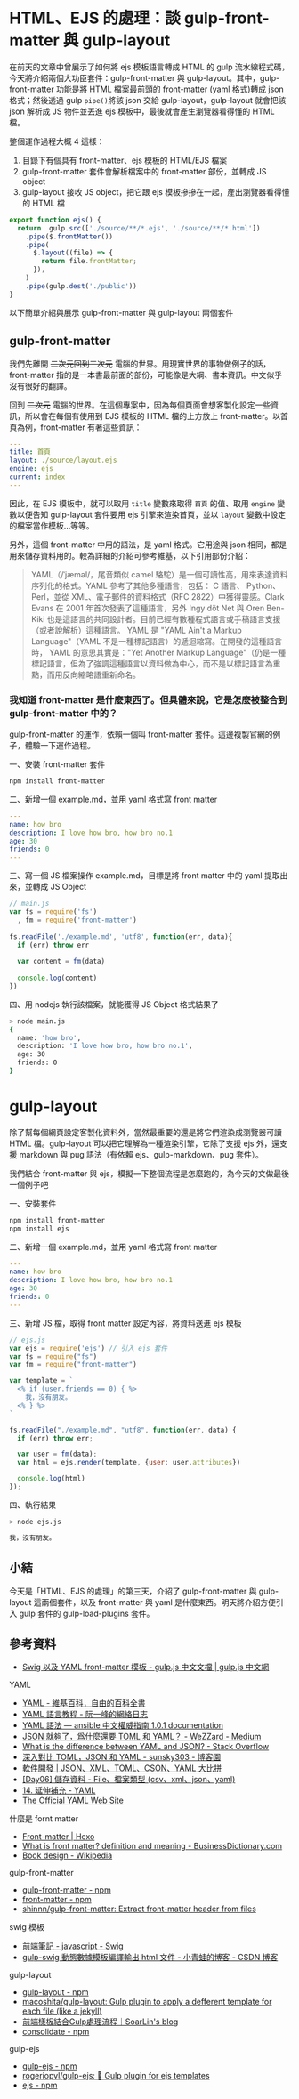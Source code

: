 # HTML、EJS 的處理：談 gulp-front-matter 與 gulp-layout

在前天的文章中曾展示了如何將 ejs 模板語言轉成 HTML 的 gulp 流水線程式碼，今天將介紹兩個大功臣套件：gulp-front-matter 與 gulp-layout。其中，gulp-front-matter 功能是將 HTML 檔案最前頭的 front-matter (yaml 格式)轉成 json 格式；然後透過 gulp `pipe()`將該 json 交給 gulp-layout，gulp-layout 就會把該 json 解析成 JS 物件並丟進 ejs 模板中，最後就會產生瀏覽器看得懂的 HTML 檔。

整個運作過程大概 4 這樣：
1. 目錄下有個具有 front-matter、ejs 模板的 HTML/EJS 檔案
2. gulp-front-matter 套件會解析檔案中的 front-matter 部份，並轉成 JS object
3. gulp-layout 接收 JS object，把它跟 ejs 模板摻摻在一起，產出瀏覽器看得懂的 HTML 檔


```js
export function ejs() {
  return  gulp.src(['./source/**/*.ejs', './source/**/*.html'])
    .pipe($.frontMatter())
    .pipe(
      $.layout((file) => {
        return file.frontMatter;
      }),
    )
    .pipe(gulp.dest('./public'))
}
```

以下簡單介紹與展示 gulp-front-matter 與 gulp-layout 兩個套件


## gulp-front-matter

我們先離開 ~~二次元回到三次元~~ 電腦的世界。用現實世界的事物做例子的話，front-matter 指的是一本書最前面的部份，可能像是大綱、書本資訊。中文似乎沒有很好的翻譯。

回到 ~~二次元~~ 電腦的世界。在這個專案中，因為每個頁面會想客製化設定一些資訊，所以會在每個有使用到 EJS 模板的 HTML 檔的上方放上 front-matter。以首頁為例，front-matter 有著這些資訊：

```yaml
---
title: 首頁
layout: ./source/layout.ejs
engine: ejs
current: index
---
```

因此，在 EJS 模板中，就可以取用 `title` 變數來取得 `首頁` 的值、取用 `engine` 變數以便告知 gulp-layout 套件要用 ejs 引擎來渲染首頁，並以 `layout` 變數中設定的檔案當作模板…等等。

另外，這個 front-matter 中用的語法，是 yaml 格式。它用途與 json 相同，都是用來儲存資料用的。較為詳細的介紹可參考維基，以下引用部份介紹：

> YAML（/ˈjæməl/，尾音類似 camel 駱駝）是一個可讀性高，用來表達資料序列化的格式。YAML 參考了其他多種語言，包括： C 語言、 Python、Perl，並從 XML、電子郵件的資料格式（RFC 2822）中獲得靈感。Clark Evans 在 2001 年首次發表了這種語言，另外 Ingy döt Net 與 Oren Ben-Kiki 也是這語言的共同設計者。目前已經有數種程式語言或手稿語言支援（或者說解析）這種語言。
> YAML 是 "YAML Ain't a Markup Language"（YAML 不是一種標記語言）的遞迴縮寫。在開發的這種語言時， YAML 的意思其實是："Yet Another Markup Language"（仍是一種標記語言，但為了強調這種語言以資料做為中心，而不是以標記語言為重點，而用反向縮略語重新命名。

### 我知道 front-matter 是什麼東西了。但具體來說，它是怎麼被整合到 gulp-front-matter 中的？

gulp-front-matter 的運作，依賴一個叫 front-matter 套件。這邊複製官網的例子，體驗一下運作過程。

一、安裝 front-matter 套件
```bash
npm install front-matter
```

二、新增一個 example.md，並用 yaml 格式寫 front matter
```yaml
---
name: how bro
description: I love how bro, how bro no.1
age: 30
friends: 0
---
```

三、寫一個 JS 檔案操作 example.md，目標是將 front matter 中的 yaml 提取出來，並轉成 JS Object  
```js
// main.js
var fs = require('fs')
  , fm = require('front-matter')
 
fs.readFile('./example.md', 'utf8', function(err, data){
  if (err) throw err
 
  var content = fm(data)
 
  console.log(content)
})
```

四、用 nodejs 執行該檔案，就能獲得 JS Object 格式結果了
```bash
> node main.js 
{
  name: 'how bro',
  description: 'I love how bro, how bro no.1',
  age: 30
  friends: 0
}
```

# gulp-layout

除了幫每個網頁設定客製化資料外，當然最重要的還是將它們渲染成瀏覽器可讀 HTML 檔。gulp-layout 可以把它理解為一種渲染引擎，它除了支援 ejs 外，還支援 markdown 與 pug 語法（有依賴 ejs、gulp-markdown、pug 套件）。

我們結合 front-matter 與 ejs，模擬一下整個流程是怎麼跑的，為今天的文做最後一個例子吧


一、安裝套件
```bash
npm install front-matter
npm install ejs
```

二、新增一個 example.md，並用 yaml 格式寫 front matter
```yaml
---
name: how bro
description: I love how bro, how bro no.1
age: 30
friends: 0
---
```

三、新增 JS 檔，取得 front matter 設定內容，將資料送進 ejs 模板
```js
// ejs.js
var ejs = require('ejs') // 引入 ejs 套件
var fs = require("fs")
var fm = require("front-matter")

var template = `
  <% if (user.friends == 0) { %>
    我，沒有朋友。
  <% } %>
`

fs.readFile("./example.md", "utf8", function(err, data) {
  if (err) throw err;

  var user = fm(data);
  var html = ejs.render(template, {user: user.attributes})

  console.log(html)
});
```

四、執行結果
```bash
> node ejs.js

我，沒有朋友。
```

## 小結

今天是「HTML、EJS 的處理」的第三天，介紹了 gulp-front-matter 與 gulp-layout 這兩個套件，以及 front-matter 與 yaml 是什麼東西。明天將介紹方便引入 gulp 套件的 gulp-load-plugins 套件。

## 參考資料

* [Swig 以及 YAML front-matter 模板 - gulp.js 中文文檔 | gulp.js 中文網](https://v3.gulpjs.com.cn/docs/recipes/templating-with-swig-and-yaml-front-matter/)

YAML
* [YAML - 維基百科，自由的百科全書](https://zh.wikipedia.org/wiki/YAML)
* [YAML 語言教程 - 阮一峰的網絡日志](http://www.ruanyifeng.com/blog/2016/07/yaml.html)
* [YAML 語法 — ansible 中文權威指南 1.0.1 documentation](https://chusiang.github.io/ansible-docs-translate/YAMLSyntax.html)
* [JSON 就夠了，爲什麼還要 TOML 和 YAML？ - WeZZard - Medium](https://medium.com/@WeZZard/json-就夠了-爲什麼還要-toml-和-yaml-9f0a288dcdbf)
* [What is the difference between YAML and JSON? - Stack Overflow](https://stackoverflow.com/questions/1726802/what-is-the-difference-between-yaml-and-json)
* [深入對比 TOML，JSON 和 YAML - sunsky303 - 博客園](https://www.cnblogs.com/sunsky303/p/9208848.html)
* [軟件開發 | JSON、XML、TOML、CSON、YAML 大比拼](https://linux.cn/article-10664-1.html)
* [[Day06] 儲存資料 - File、檔案類型 (csv、xml、json、yaml)](https://ithelp.ithome.com.tw/articles/10202695)
* [14. 延伸補充 - YAML](https://ithelp.ithome.com.tw/articles/10206454)
* [The Official YAML Web Site](https://yaml.org/)

什麼是 fornt matter
* [Front-matter | Hexo](https://hexo.io/zh-tw/docs/front-matter.html)
* [What is front matter? definition and meaning - BusinessDictionary.com](http://www.businessdictionary.com/definition/front-matter.html)
* [Book design - Wikipedia](https://en.wikipedia.org/wiki/Book_design#Front_matter)

gulp-front-matter
* [gulp-front-matter - npm](https://www.npmjs.com/package/gulp-front-matter/v/2.0.0-0)
* [front-matter - npm](https://www.npmjs.com/package/front-matter)
* [shinnn/gulp-front-matter: Extract front-matter header from files](https://github.com/shinnn/gulp-front-matter)


swig 模板
* [前端筆記 - javascript - Swig](https://vuejs.com/2016/10/21/swig.html)
* [gulp-swig 動態數據模板編譯輸出 html 文件 - 小青蛙的博客 - CSDN 博客](https://blog.csdn.net/wu5229485/article/details/90903296)

gulp-layout
* [gulp-layout - npm](https://www.npmjs.com/package/gulp-layout)
* [macoshita/gulp-layout: Gulp plugin to apply a defferent template for each file (like a jekyll)](https://github.com/macoshita/gulp-layout)
* [前端樣板結合Gulp處理流程｜SoarLin's blog](https://soarlin.github.io/2016/12/26/frontend-templates-with-gulp/)
* [consolidate - npm](https://www.npmjs.com/package/consolidate)

gulp-ejs
* [gulp-ejs - npm](https://www.npmjs.com/package/gulp-ejs)
* [rogeriopvl/gulp-ejs: 🎨 Gulp plugin for ejs templates](https://github.com/rogeriopvl/gulp-ejs)
* [ejs - npm](https://www.npmjs.com/package/ejs)
